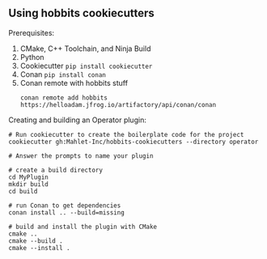 ## Using hobbits cookiecutters

Prerequisites:

  1. CMake, C++ Toolchain, and Ninja Build
  2. Python
  3. Cookiecutter `pip install cookiecutter`
  4. Conan `pip install conan`
  5. Conan remote with hobbits stuff
     ```
     conan remote add hobbits https://helloadam.jfrog.io/artifactory/api/conan/conan
     ```

Creating and building an Operator plugin:

```
# Run cookiecutter to create the boilerplate code for the project
cookiecutter gh:Mahlet-Inc/hobbits-cookiecutters --directory operator

# Answer the prompts to name your plugin

# create a build directory
cd MyPlugin
mkdir build
cd build

# run Conan to get dependencies
conan install .. --build=missing

# build and install the plugin with CMake
cmake ..
cmake --build .
cmake --install .
```
